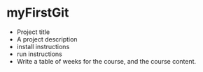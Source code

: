 # myFirstGit

+ Project title
+ A project description
+ install instructions
+ run instructions
+ Write a table of weeks for the course, and the course content.
